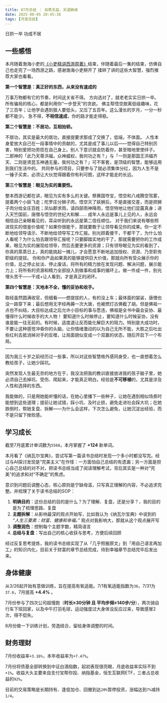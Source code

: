 ```yaml
---
title: 07月总结 ｜ 自欺无益，天道酬诚
date: 2025-08-05 20:45:38
tags: [月度总结]
---
```

日拱一卒 功成不居

## 一些感悟

本月随着渤海小吏的[《小吏精讲西游原著》](https://space.bilibili.com/504934876/lists/4449640?type=season)结束，伴随着最后一集的结束，仿佛自己也走完了一场西游之路，感谢渤海小吏掰开了 揉碎了讲的这些大智慧，强烈推荐大家也看看。

**第一个智慧是：真正好的东西，从来没有速成的**

万事万物都有它的节奏，时间这关省不得。
方向选对了，就老老实实日拱一卒。所有骗局的核心，都是利用你“一步登天”的贪欲。
佛主帮悟空脱离低级趣味，花了三百年；让他学会遇到狠人要低头，又压了五百年。这么漫长的岁月，一分一秒都不能少。 急不得，**不相信速成**，你的路才能走得稳。


**第二个智慧是：不居功，互相抬轿。**

不居功，其实是最大的居功，直接提要求那成了交换了，低端，不体面。
人性本身爱放大自己在一段事情中的贡献的，尤其是成了事儿以后——觉得自己特别厉害，特别爱把功劳揽在自己身上。别人下意识就会防着你，甚至暗地里使绊子。
二郎神的「此乃天尊洪福，众神威权，我何功之有？」与「一则是那国王洪福齐天、二则是贤昆玉神通无量。我何功之有？」可不客套，是顶级的智慧，能够运用到我们生活中的。
共同参与的项目，只要参与了就必须集体分红，因为人生不是一锤子买卖，必须让大伙觉得跟着你有利可图，这样才能走的长远。


**第三个智慧是：眼见为实的重要性。**

整本西游记都在讲，眼见为实有多么的关键。祭赛国夺宝，悟空和八戒腾空驾雾，提着两个小妖飞走；陀罗庄分狮子肉，悟空灭了妖狮后，不是直接交差，而是把狮子肉分给全庄百姓；凤仙郡求雨，请四部雨神降雨，悟空特地让他们显露真身；进入天竺国前，唐僧与悟空的世纪大和解……
成年人永远是事儿上见的人，永远会相信自己亲眼看见的，耳朵听到的永远是第二信任顺位。
对于我们来说有哪些照进现实的借鉴价值呢？如果你很能干，那就要敢于让领导看见你的成果。你一定不断地给领导请示、不断地给领导写工作汇报。别光顾着傻干，干都干了，为什么怕人看呢？为什么怕去跟领导汇报呢？只要脚踏实地的干了，那就需要把你的工作成果，眼见为实的展现给领导，然后去要更多的资源；只有领导眼见为实的看到了，你真的蒸蒸日上，真的能挑起一摊儿，才会愿意不断地追加授权、资源、乃至职务职级的提拔。
你和你产品如果真的能够提供巨大价值，那就向所有受众展示你的价值，总之停止扯淡、停止废话，将所有的精力放在发现问题、解决问题，展示能力上；将所有的资源和精力全部投入到做事和成事的循环上。做一件成一件，别光埋头苦干——干成+让人看到，才是真正的闭环。


**第四个智慧是：天地本不全，懂的妥协和收手。**

取经虽然圆满收官，但细看——想提拔的人，有的没上车；最体面的袈裟，唐僧也没一路穿下来；最后想用无字经再薅一次大唐，也被燃灯古佛截了胡。但是佛祖一点也不纠结，大目标达成之后允许小目标的事与愿违，佛祖是全书中最会妥协、最懂得什么时候收手的大人物！
要知道什么时候停止，要知道什么时候妥协，没有谁是能一往无前的。有时候，适度退让反而能化解巨大的阻力。特别是大成功时，不要让这种感觉冲昏你的头脑，让你情绪激动的以为自己无所不能，大胜之后吐出些红利去抵消掉对手的反噬，让局面貌似变成一个双赢的状态，随后开启下一个布局。


---

因为我三十岁之前经历过一些事，所以对这些智慧格外感同身受，也一直想着怎么教给孩子，让她少踩坑。

突然发现人生最无奈的地方在于，我没法把我的教训直接放进我的孩子脑子里，她必须自己去掉坑、受伤、爬起来，才能真正明白。经验是**不可移植**的，尤其是涉及人性和选择的东西。

我能做的，只是用她能听懂的话，在她心里播下一些种子，让她在遇到相似场景时能想到这些道理；提前让她试错，踩小坑、及时止损，避免走进社会踩大坑；在她跌倒时，帮她复盘、拆解——为什么会这样，下次怎么避免，让她沉淀出经验，而不是只留下挫败感。

## 学习成长

截至7月底累计单词数为`5568`，本月掌握了 **+124** 新单词。

本月看了《纳瓦尔宝典》，尝试写第一篇读书总结时发现一个多小时都没写完。经过与AI探讨发现是“完美主义”在作怪：一方面怕自己总结的有遗漏；另一方面是担心自己总结的对不对，把读书总结当成了阅读理解考试，背后其实是一种对“完美”的追求和对“不确定”的焦虑。

意识到问题后调整心态，核心原则是宁缺毋滥，只写真正理解的内容，不必追求完整。并梳理了关于读书总结的SOP：
1. **明确目的**：这份总结的目的是什么？为了理解、复盘，还是分享？，我的目的是为了梳理思路、复盘
2. **主题拆解**：从影响最深的观点开始写，比如我认为《纳瓦尔宝典》中说到的 *“人生三要素：财富、健康和幸福。”* 观点对我影响大，那就从这个观点展开写
3. **调整润色**：控制每个主题字数，精简语言
4. **总结与复盘**：写出自己的核心收获与思考，方便后续回顾

经过反复思考提炼，我的读书总结实现了从「几乎照搬原文」到「用自己语言再加工」的知识内化，目前关于财富的章节总结完成，待到幸福章节总结完毕后发出来。

## 身体健康

从3/26起开始有意做训练，旨在提高有氧适能。7/1有氧适能指数为`36`，7/31为`37.6`，7月提高 **+4.4%** 。

7月份参与了四次公司超慢跑（**时长≥30分钟 且 平均步频≥140步/分**），两次骑自行车下班回家，以及中午打羽毛球，运动强度过大身体没反应过来，导致感冒2次，得不偿失。

8月份做一下训练计划，劳逸结合，留给身体调整的时间。

## 财务理财

7月份收益率`+3.16%`，本年收益率为`+7.47%`。

7月份将债基全部转换到中证白酒指数，起初表现很亮眼，月底收益率实际不到 `+1%`。收益大头主要来自支付宝帮你投、纳指基金，恒生互联网ETF，三者占总收益的`92%`。

目前的交易策略是长期持有、逢低加仓、回撤到达`20%`暂停投资，涨幅达到`7%`减持`1/4`。
